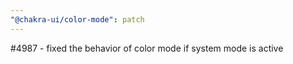 ```yaml
---
"@chakra-ui/color-mode": patch
---
```


#4987 - fixed the behavior of color mode if system mode is active
